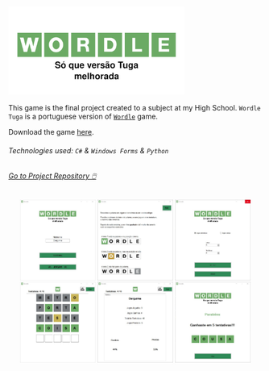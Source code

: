 <img alt="Wordle" src="./assets/wordleLogo.png" width="350px">

This game is the final project created to a subject at my High School. `Wordle Tuga` is a portuguese version of [`Wordle`](https://www.nytimes.com/games/wordle/index.html) game.

Download the game [here](https://github.com/Darguima/Wordle-WinForms/releases/tag/v1.0.0).

###### Technologies used: `C#` & `Windows Forms` & `Python`

###### [Go to Project Repository  🖱️](https://github.com/Darguima/Wordle-WinForms)

<p align="center">
	<img src="./assets/LandingPage.jpg" width="150px"/>
	<img src="./assets/TutorialPage.jpg" width="150px"/>
	<img src="./assets/OptionsPage.jpg" width="150px"/>
	<img src="./assets/GamePage.jpg" width="150px"/>
	<img src="./assets/StatisticsPage.jpg" width="150px"/>
	<img src="./assets/ScorePage.jpg" width="150px"/>
</p>

